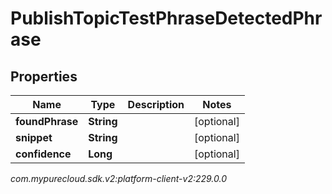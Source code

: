 # PublishTopicTestPhraseDetectedPhrase


## Properties

| Name | Type | Description | Notes |
| ------------ | ------------- | ------------- | ------------- |
| **foundPhrase** | **String** |  |  [optional] |
| **snippet** | **String** |  |  [optional] |
| **confidence** | **Long** |  |  [optional] |




_com.mypurecloud.sdk.v2:platform-client-v2:229.0.0_
